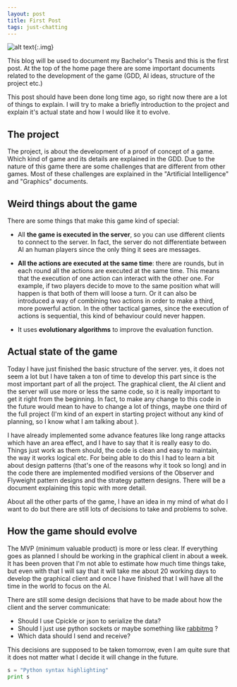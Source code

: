```yaml
---
layout: post
title: First Post
tags: just-chatting
---
```



![alt text](/agdb/assets/images/2021-05-23-Blog-presentation/nostalgictree_art.jpg "test"){:.img}


This blog will be used to document my Bachelor's Thesis and this is the first post. At the top of the home page there are some important documents related to the development of the game (GDD, AI ideas, structure of the project etc.)

This post should have been done long time ago, so right now there are a lot of things to explain. I will try to make a briefly introduction to the project and explain it's actual state and how I would like it to evolve.

## The project

The project, is about the development of a proof of concept of a game. Which kind of game and its details are explained in the GDD. Due to the nature of this game there are some challenges that are different from other games. Most of these challenges are explained in the "Artificial Intelligence" and "Graphics" documents.

## Weird things about the game

There are some things that make this game kind of special:

- All **the game is executed in the server**, so you can use different clients to connect to the server. In fact, the server do not differentiate between AI an human players since the only thing it sees are messages.

- **All the actions are executed at the same time**: there are rounds, but in each round all the actions are executed at the same time. This means that the execution of one action can interact with the other one. For example, if two players decide to move to the same position what will happen is that both of them will loose a turn. Or it can also be introduced a way of combining two actions in order to make a third, more powerful action. In the other tactical games, since the execution of actions is sequential, this kind of behaviour could never happen.
- It uses **evolutionary algorithms** to improve the evaluation function.  

## Actual state of the game

Today I have just finished the basic structure of the server. yes, it does not seem a lot but I have taken a ton of time to develop this part since is the most important part of all the project. The graphical client, the AI client and the server will use more or less the same code, so it is really important to get it right from the beginning. In fact, to make any change to this code in the future would mean to have to change a lot of things, maybe one third of the full project (I'm kind of an expert in starting project without any kind of planning, so I know what I am talking about ).

I have already implemented some advance features like long range attacks which have an area effect, and I have to say that it is really easy to do. Things just work as them should, the code is clean and easy to maintain, the way it works logical etc. For being able to do this I had to learn a bit about design patterns (that's one of the reasons why it took so long) and in the code there are implemented modified versions of the Observer and Flyweight pattern designs and the strategy pattern designs. There will be a document explaining this topic with more detail.

About all the other parts of the game, I have an idea in my mind of what do I want to do but there are still lots of decisions to take and problems to solve.

## How the game should evolve

The MVP (minimum valuable product) is more or less clear. If everything goes as planned I should be working in the graphical client in about a week. It has been proven that I'm not able to estimate how much time things take, but even with that I will say that it will take me about 20 working days to develop the graphical client and once I have finished that I will have all the time in the world to focus on the AI.

There are still some design decisions that have to be made about how the client and the server communicate:

- Should I use Cpickle or json to serialize the data? 
- Should I just use python sockets or maybe something like [rabbitmq](https://www.rabbitmq.com/) ?
- Which data should I send and receive?

This decisions are supposed to be taken tomorrow, even I am quite sure that it does not matter what I decide it will change in the future.

```python
s = "Python syntax highlighting"
print s
```